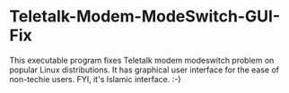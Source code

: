# Teletalk-Modem-ModeSwitch-GUI-Fix
This executable program fixes Teletalk modem modeswitch problem on popular Linux distributions. It has graphical user interface for the ease of non-techie users. FYI, it's Islamic interface. :-)
